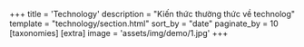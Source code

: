 +++
title = 'Technology'
description = "Kiến thức thường thức về technolog"
template = "technology/section.html"
sort_by = "date"
paginate_by = 10
[taxonomies]
[extra]
image = 'assets/img/demo/1.jpg'
+++
